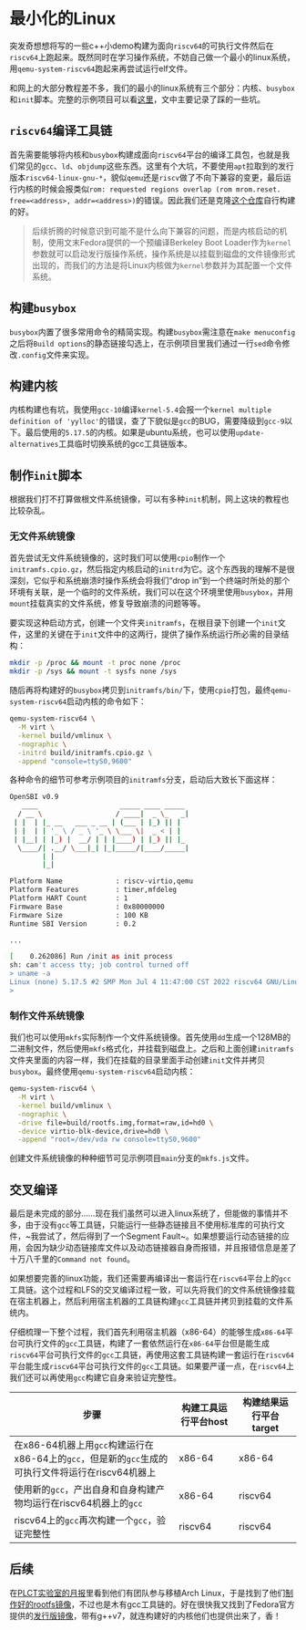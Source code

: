 # 最小化的Linux

突发奇想想将写的一些c++小demo构建为面向`riscv64`的可执行文件然后在`riscv64`上跑起来。既然同时在学习操作系统，不妨自己做一个最小的linux系统，用`qemu-system-riscv64`跑起来再尝试运行elf文件。

和网上的大部分教程差不多，我们的最小的linux系统有三个部分：内核、`busybox`和`init`脚本。完整的示例项目可以看[这里](https://github.com/EverSeenTOTOTO/mini-linux-riscv)，文中主要记录了踩的一些坑。

## `riscv64`编译工具链

首先需要能够将内核和`busybox`构建成面向`riscv64`平台的编译工具包，也就是我们常见的`gcc`、`ld`、`objdump`这些东西。这里有个大坑，不要使用`apt`拉取到的发行版本`riscv64-linux-gnu-*`，貌似`qemu`还是`riscv`做了不向下兼容的变更，最后运行内核的时候会报类似`rom: requested regions overlap (rom mrom.reset. free=<address>, addr=<address>)`的错误。因此我们还是克隆[这个仓库](https://github.com/riscv-collab/riscv-gnu-toolchain.git)自行构建的好。

> 后续折腾的时候意识到可能不是什么向下兼容的问题，而是内核启动的机制，使用文末Fedora提供的一个预编译Berkeley Boot Loader作为`kernel`参数就可以启动发行版操作系统，操作系统是以挂载到磁盘的文件镜像形式出现的，而我们的方法是将Linux内核做为`kernel`参数并为其配置一个文件系统。

## 构建`busybox`

`busybox`内置了很多常用命令的精简实现。构建`busybox`需注意在`make menuconfig`之后将`Build options`的静态链接勾选上，在示例项目里我们通过一行`sed`命令修改`.config`文件来实现。

## 构建内核

内核构建也有坑，我使用`gcc-10`编译`kernel-5.4`会报一个`kernel multiple definition of 'yylloc'`的错误，查了下貌似是`gcc`的BUG，需要降级到`gcc-9`以下。最后使用的`5.17.5`的内核。如果是ubuntu系统，也可以使用`update-alternatives`工具临时切换系统的gcc工具链版本。

## 制作`init`脚本

根据我们打不打算做根文件系统镜像，可以有多种`init`机制，网上这块的教程也比较杂乱。

### 无文件系统镜像

首先尝试无文件系统镜像的，这时我们可以使用`cpio`制作一个`initramfs.cpio.gz`，然后指定内核启动的`initrd`为它。这个东西我的理解不是很深刻，它似乎和系统崩溃时操作系统会将我们“drop in”到一个终端时所处的那个环境有关联，是一个临时的文件系统，我们可以在这个环境里使用`busybox`，并用`mount`挂载真实的文件系统，修复导致崩溃的问题等等。

要实现这种启动方式，创建一个文件夹`initramfs`，在根目录下创建一个`init`文件，这里的关键在于`init`文件中的这两行，提供了操作系统运行所必需的目录结构：

```bash 
mkdir -p /proc && mount -t proc none /proc
mkdir -p /sys && mount -t sysfs none /sys
```

随后再将构建好的`busybox`拷贝到`initramfs/bin/`下，使用`cpio`打包，最终`qemu-system-riscv64`启动内核的命令如下：

```bash 
qemu-system-riscv64 \
  -M virt \
  -kernel build/vmlinux \
  -nographic \
  -initrd build/initramfs.cpio.gz \
  -append "console=ttyS0,9600"
```

各种命令的细节可参考示例项目的`initramfs`分支，启动后大致长下面这样：

```bash 
OpenSBI v0.9
   ____                    _____ ____ _____
  / __ \                  / ____|  _ \_   _|
 | |  | |_ __   ___ _ __ | (___ | |_) || |
 | |  | | '_ \ / _ \ '_ \ \___ \|  _ < | |
 | |__| | |_) |  __/ | | |____) | |_) || |_
  \____/| .__/ \___|_| |_|_____/|____/_____|
        | |
        |_|

Platform Name             : riscv-virtio,qemu
Platform Features         : timer,mfdeleg
Platform HART Count       : 1
Firmware Base             : 0x80000000
Firmware Size             : 100 KB
Runtime SBI Version       : 0.2

...

[    0.262086] Run /init as init process
sh: can't access tty; job control turned off
> uname -a
Linux (none) 5.17.5 #2 SMP Mon Jul 4 11:47:00 CST 2022 riscv64 GNU/Linux
>
```

### 制作文件系统镜像

我们也可以使用`mkfs`实际制作一个文件系统镜像。首先使用`dd`生成一个128MB的二进制文件，然后使用`mkfs`格式化，并挂载到磁盘上。之后和上面创建`initramfs`文件夹里面的内容一样，我们在挂载的目录里面手动创建`init`文件并拷贝`busybox`。最终使用`qemu-system-riscv64`启动内核：

```bash 
qemu-system-riscv64 \
  -M virt \
  -kernel build/vmlinux \
  -nographic \
  -drive file=build/rootfs.img,format=raw,id=hd0 \
  -device virtio-blk-device,drive=hd0 \
  -append "root=/dev/vda rw console=ttyS0,9600"
```

创建文件系统镜像的种种细节可见示例项目`main`分支的`mkfs.js`文件。

## 交叉编译

最后是未完成的部分……现在我们虽然可以进入linux系统了，但能做的事情并不多，由于没有`gcc`等工具链，只能运行一些静态链接且不使用标准库的可执行文件，~我尝试了，然后得到了一个Segment Fault~。如果想要运行动态链接的应用，会因为缺少动态链接库文件以及动态链接器自身而报错，并且报错信息是差了十万八千里的`Command not found`。

如果想要完善的linux功能，我们还需要再编译出一套运行在`riscv64`平台上的`gcc`工具链。这个过程和LFS的交叉编译过程一致，可以先将我们的文件系统镜像挂载在宿主机器上，然后利用宿主机器的工具链构建`gcc`工具链并拷贝到挂载的文件系统内。

仔细梳理一下整个过程，我们首先利用宿主机器（x86-64）的能够生成`x86-64`平台可执行文件的`gcc`工具链，构建了一套依然运行在`x86-64`平台但是能生成`riscv64`平台可执行文件的`gcc`工具链，再使用这套工具链构建一套运行在`riscv64`平台能生成`riscv64`平台可执行文件的`gcc`工具链。如果要严谨一点，在`riscv64`上我们还可以再使用`gcc`构建它自身来验证完整性。

| 步骤 | 构建工具运行平台host | 构建结果运行平台target |
| ---- | ---- | ---- |
| 在x86-64机器上用`gcc`构建运行在x86-64上的`gcc`，但是新的`gcc`生成的可执行文件将运行在riscv64机器上 | x86-64 | x86-64 |
| 使用新的`gcc`，产出自身和自身构建产物均运行在riscv64机器上的`gcc` | x86-64 | riscv64 |
| riscv64上的`gcc`再次构建一个`gcc`，验证完整性 | riscv64 | riscv64 |

## 后续

在[PLCT实验室的月报](https://github.com/plctlab/PLCT-Weekly)里看到他们有团队参与移植Arch Linux，于是找到了他们[制作好的rootfs镜像](https://archriscv.felixc.at/)，不过也是木有gcc工具链的。好在很快我又找到了Fedora官方提供的[发行版镜像](https://fedorapeople.org/groups/risc-v/disk-images/)，带有g++v7，就连构建好的内核他们也提供出来了，香！
